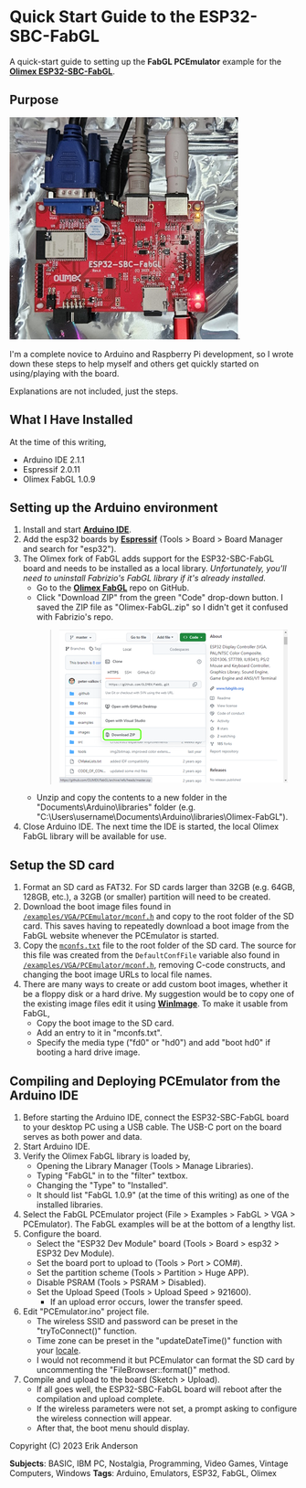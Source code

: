 # Quick Start Guide to the ESP32-SBC-FabGL
A quick-start guide to setting up the **FabGL PCEmulator** example for the [**Olimex ESP32-SBC-FabGL**](https://www.olimex.com/Products/Retro-Computers/ESP32-SBC-FabGL/open-source-hardware).

## Purpose

![My Olimex ESP32-SBC-FabGL board](/images/olimex-esp32-sbc-fabgl.jpg).

I'm a complete novice to Arduino and Raspberry Pi development, so I wrote down these steps to help myself and others get quickly started on using/playing with the board.

Explanations are not included, just the steps.

## What I Have Installed

At the time of this writing,

- Arduino IDE 2.1.1
- Espressif 2.0.11
- Olimex FabGL 1.0.9

## Setting up the Arduino environment

1. Install and start [**Arduino IDE**](https://www.arduino.cc/en/software).
2. Add the esp32 boards by [**Espressif**](https://github.com/espressif/arduino-esp32) (Tools > Board > Board Manager and search for "esp32").
3. The Olimex fork of FabGL adds support for the ESP32-SBC-FabGL board and needs to be installed as a local library. *Unfortunately, you'll need to uninstall Fabrizio's FabGL library if it's already installed.*
    - Go to the [**Olimex FabGL**](https://github.com/OLIMEX/FabGL) repo on GitHub.
    - Click "Download ZIP" from the green "Code" drop-down button. I saved the ZIP file as "Olimex-FabGL.zip" so I didn't get it confused with Fabrizio's repo.
        > ![Downloading the ZIP file from the repo](/images/download-zip.png)
    - Unzip and copy the contents to a new folder in the "Documents\Arduino\libraries" folder (e.g. "C:\Users\username\Documents\Arduino\libraries\Olimex-FabGL").
4.	Close Arduino IDE. The next time the IDE is started, the local Olimex FabGL library will be available for use.

## Setup the SD card

1. Format an SD card as FAT32. For SD cards larger than 32GB (e.g. 64GB, 128GB, etc.), a 32GB (or smaller) partition will need to be created.
2. Download the boot image files found in [`/examples/VGA/PCEmulator/mconf.h`](https://github.com/OLIMEX/FabGL/blob/master/examples/VGA/PCEmulator/mconf.h) and copy to the root folder of the SD card. This saves having to repeatedly download a boot image from the FabGL website whenever the PCEmulator is started.
3. Copy the [`mconfs.txt`](/mconfs.txt) file to the root folder of the SD card. The source for this file was created from the `DefaultConfFile` variable also found in [`/examples/VGA/PCEmulator/mconf.h`](https://github.com/OLIMEX/FabGL/blob/master/examples/VGA/PCEmulator/mconf.h), removing C-code constructs, and changing the boot image URLs to local file names.
4. There are many ways to create or add custom boot images, whether it be a floppy disk or a hard drive. My suggestion would be to copy one of the existing image files edit it using [**WinImage**](https://www.winimage.com/download.htm). To make it usable from FabGL,
    - Copy the boot image to the SD card.
    - Add an entry to it in "mconfs.txt".
    - Specify the media type ("fd0" or "hd0") and add "boot hd0" if booting a hard drive image.

## Compiling and Deploying PCEmulator from the Arduino IDE

1. Before starting the Arduino IDE, connect the ESP32-SBC-FabGL board to your desktop PC using a USB cable. The USB-C port on the board serves as both power and data.
2. Start Arduino IDE.
3. Verify the Olimex FabGL library is loaded by,
    - Opening the Library Manager (Tools > Manage Libraries).
    - Typing "FabGL" in to the "filter" textbox.
    - Changing the "Type" to "Installed".
    - It should list "FabGL 1.0.9" (at the time of this writing) as one of the installed libraries.
4. Select the FabGL PCEmulator project (File > Examples > FabGL > VGA > PCEmulator). The FabGL examples will be at the bottom of a lengthy list.
5. Configure the board.
    - Select the "ESP32 Dev Module" board (Tools > Board > esp32 > ESP32 Dev Module).
    - Set the board port to upload to (Tools > Port > COM#).
    - Set the partition scheme (Tools > Partition > Huge APP).
    - Disable PSRAM (Tools > PSRAM > Disabled).
    - Set the Upload Speed (Tools > Upload Speed > 921600).
        - If an upload error occurs, lower the transfer speed.
6. Edit "PCEmulator.ino" project file.
    - The wireless SSID and password can be preset in the "tryToConnect()" function.
    - Time zone can be preset in the "updateDateTime()" function with your [locale](https://github.com/nayarsystems/posix_tz_db/blob/master/zones.csv).
    - I would not recommend it but PCEmulator can format the SD card by uncommenting the "FileBrowser::format()" method.
7. Compile and upload to the board (Sketch > Upload).
    - If all goes well, the ESP32-SBC-FabGL board will reboot after the compilation and upload complete.
    - If the wireless parameters were not set, a prompt asking to configure the wireless connection will appear.
    - After that, the boot menu should display.

Copyright (C) 2023 Erik Anderson

**Subjects**: BASIC, IBM PC, Nostalgia, Programming, Video Games, Vintage Computers, Windows
**Tags**: Arduino, Emulators, ESP32, FabGL, Olimex
